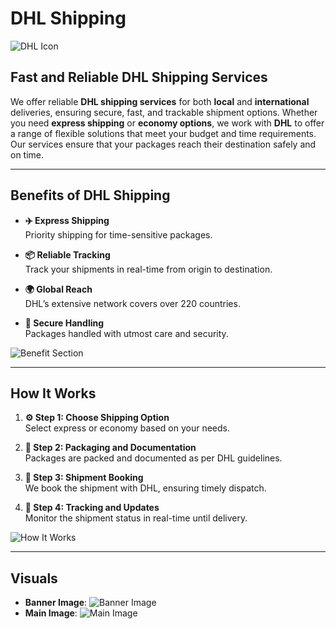 

# **DHL Shipping**  
![DHL Icon](/icons/dhl-icon.svg)

## **Fast and Reliable DHL Shipping Services**

We offer reliable **DHL shipping services** for both **local** and **international** deliveries, ensuring secure, fast, and trackable shipment options. Whether you need **express shipping** or **economy options**, we work with **DHL** to offer a range of flexible solutions that meet your budget and time requirements. Our services ensure that your packages reach their destination safely and on time.

---

## **Benefits of DHL Shipping**

- **✈️ Express Shipping**  
  Priority shipping for time-sensitive packages.

- **📦 Reliable Tracking**  
  Track your shipments in real-time from origin to destination.

- **🌍 Global Reach**  
  DHL’s extensive network covers over 220 countries.

- **🔐 Secure Handling**  
  Packages handled with utmost care and security.

![Benefit Section](/images/dhl/benefits.webp)

---

## **How It Works**

1. **⚙️ Step 1: Choose Shipping Option**  
   Select express or economy based on your needs.

2. **📑 Step 2: Packaging and Documentation**  
   Packages are packed and documented as per DHL guidelines.

3. **🚚 Step 3: Shipment Booking**  
   We book the shipment with DHL, ensuring timely dispatch.

4. **📡 Step 4: Tracking and Updates**  
   Monitor the shipment status in real-time until delivery.

![How It Works](/images/dhl/how-it-works.jpg)

---

## **Visuals**  

- **Banner Image**: ![Banner Image](/images/dhl/banner.webp)
- **Main Image**: ![Main Image](/images/dhl/main.webp)

